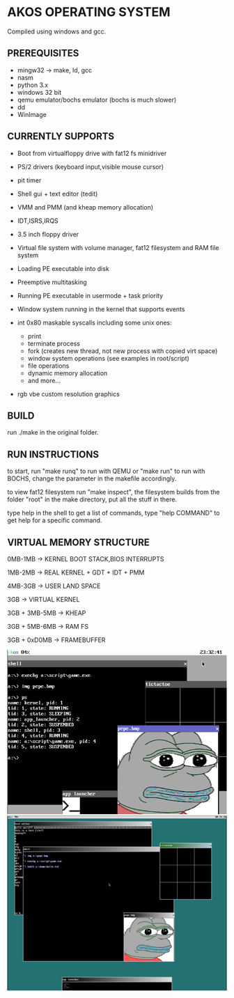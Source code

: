 # AKOS OPERATING SYSTEM

Compiled using windows and gcc.

## PREREQUISITES

- mingw32 -> make, ld, gcc
- nasm
- python 3.x
- windows 32 bit
- qemu emulator/bochs emulator (bochs is much slower)
- dd
- WinImage

## CURRENTLY SUPPORTS

- Boot from virtualfloppy drive with fat12 fs minidriver

- PS/2 drivers (keyboard input,visible mouse cursor)

- pit timer

- Shell gui + text editor (tedit)

- VMM and PMM (and kheap memory allocation)

- IDT,ISRS,IRQS

- 3.5 inch floppy driver

- Virtual file system with volume manager, fat12 filesystem and RAM file system

- Loading PE executable into disk

- Preemptive multitasking

- Running PE executable in usermode + task priority

- Window system running in the kernel that supports events

- int 0x80 maskable syscalls including some unix ones:
	- print
	- terminate process
	- fork (creates new thread, not new process with copied virt space)
	- window system operations (see examples in root/script)
	- file operations
	- dynamic memory allocation
	- and more...

- rgb vbe custom resolution graphics

## BUILD

run ./make in the original folder.

## RUN INSTRUCTIONS

to start, run "make runq" to run with QEMU or "make run" to run with BOCHS, change the parameter in the makefile accordingly.

to view fat12 filesystem run "make inspect", the filesystem builds from the folder "root" in the make directory, put all the stuff in there.

type help in the shell to get a list of commands, type "help COMMAND" to get help for a specific command.

## VIRTUAL MEMORY STRUCTURE

0MB-1MB -> KERNEL BOOT STACK,BIOS INTERRUPTS

1MB-2MB -> REAL KERNEL + GDT + IDT + PMM

4MB-3GB -> USER LAND SPACE

3GB -> VIRTUAL KERNEL

3GB + 3MB-5MB -> KHEAP

3GB + 5MB-6MB -> RAM FS

3GB + 0xD0MB -> FRAMEBUFFER

![Old screenshot of the operating system](os-screenshot.png "The AKOS Operating System")
![screenshot of the operating system](os-screenshot-new.png "The AKOS Operating System")